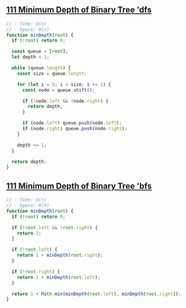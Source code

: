 ## [111 Minimum Depth of Binary Tree 'dfs](https://leetcode.com/problems/minimum-depth-of-binary-tree/description/)

<!-- notecardId: 1758279569283 -->

```js
// - Time: O(n)
// - Space: O(n)
function minDepth(root) {
  if (!root) return 0;

  const queue = [root];
  let depth = 1;

  while (queue.length) {
    const size = queue.length;

    for (let i = 0; i < size; i += 1) {
      const node = queue.shift();

      if (!node.left && !node.right) {
        return depth;
      }

      if (node.left) queue.push(node.left);
      if (node.right) queue.push(node.right);
    }

    depth += 1;
  }

  return depth;
}
```

## [111 Minimum Depth of Binary Tree 'bfs](https://leetcode.com/problems/minimum-depth-of-binary-tree/description/)

<!-- notecardId: 1758279569286 -->

```js
// - Time: O(n)
// - Space: O(h)
function minDepth(root) {
  if (!root) return 0;

  if (!root.left && !root.right) {
    return 1;
  }

  if (!root.left) {
    return 1 + minDepth(root.right);
  }

  if (!root.right) {
    return 1 + minDepth(root.left);
  }

  return 1 + Math.min(minDepth(root.left), minDepth(root.right));
}
```
